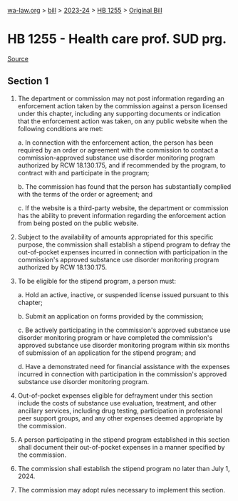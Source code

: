 [wa-law.org](/) > [bill](/bill/) > [2023-24](/bill/2023-24/) > [HB 1255](/bill/2023-24/hb/1255/) > [Original Bill](/bill/2023-24/hb/1255/1/)

# HB 1255 - Health care prof. SUD prg.

[Source](http://lawfilesext.leg.wa.gov/biennium/2023-24/Pdf/Bills/House%20Bills/1255.pdf)

## Section 1
1. The department or commission may not post information regarding an enforcement action taken by the commission against a person licensed under this chapter, including any supporting documents or indication that the enforcement action was taken, on any public website when the following conditions are met:

    a. In connection with the enforcement action, the person has been required by an order or agreement with the commission to contact a commission-approved substance use disorder monitoring program authorized by RCW 18.130.175, and if recommended by the program, to contract with and participate in the program;

    b. The commission has found that the person has substantially complied with the terms of the order or agreement; and

    c. If the website is a third-party website, the department or commission has the ability to prevent information regarding the enforcement action from being posted on the public website.

2. Subject to the availability of amounts appropriated for this specific purpose, the commission shall establish a stipend program to defray the out-of-pocket expenses incurred in connection with participation in the commission's approved substance use disorder monitoring program authorized by RCW 18.130.175.

3. To be eligible for the stipend program, a person must:

    a. Hold an active, inactive, or suspended license issued pursuant to this chapter;

    b. Submit an application on forms provided by the commission;

    c. Be actively participating in the commission's approved substance use disorder monitoring program or have completed the commission's approved substance use disorder monitoring program within six months of submission of an application for the stipend program; and

    d. Have a demonstrated need for financial assistance with the expenses incurred in connection with participation in the commission's approved substance use disorder monitoring program.

4. Out-of-pocket expenses eligible for defrayment under this section include the costs of substance use evaluation, treatment, and other ancillary services, including drug testing, participation in professional peer support groups, and any other expenses deemed appropriate by the commission.

5. A person participating in the stipend program established in this section shall document their out-of-pocket expenses in a manner specified by the commission.

6. The commission shall establish the stipend program no later than July 1, 2024.

7. The commission may adopt rules necessary to implement this section.
